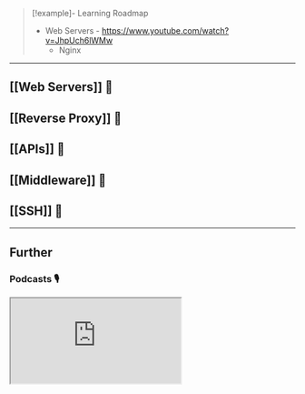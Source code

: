
> [!example]- Learning Roadmap
> - Web Servers - https://www.youtube.com/watch?v=JhpUch6lWMw
>     - Nginx

---
## [[Web Servers]] 📄

## [[Reverse Proxy]] 📄

## [[APIs]] 📄

## [[Middleware]] 📄

## [[SSH]] 📄

---
## Further

### Podcasts 🎙

<iframe src='https://podverse.fm/embed/player?episodeId=R9P9_oPJ1_8' title='Podverse Embed Player' class='pv-embed-player'>Syntax - Hosting &amp; Servers — Heroku, Now, Galaxy, Digital Ocean, Linode, Docker, Netlify and more!</iframe>
